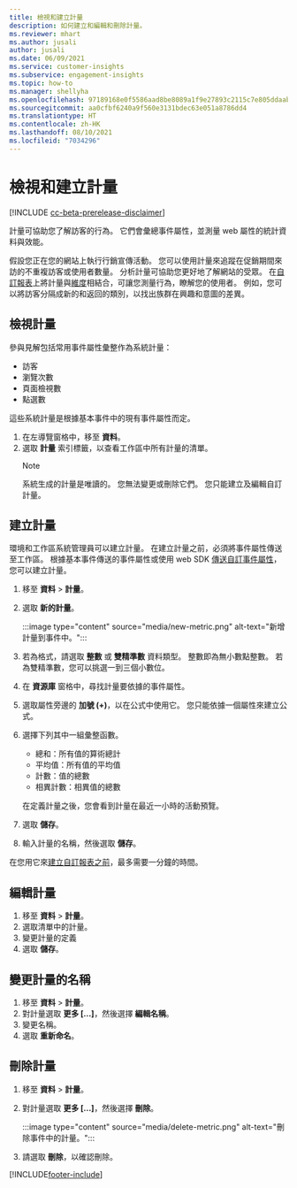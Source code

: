 ```yaml
---
title: 檢視和建立計量
description: 如何建立和編輯和刪除計量。
ms.reviewer: mhart
ms.author: jusali
author: jusali
ms.date: 06/09/2021
ms.service: customer-insights
ms.subservice: engagement-insights
ms.topic: how-to
ms.manager: shellyha
ms.openlocfilehash: 97189168e0f5586aad8be8089a1f9e27893c2115c7e805ddaab1efc00e11b860
ms.sourcegitcommit: aa0cfbf6240a9f560e3131bdec63e051a8786dd4
ms.translationtype: HT
ms.contentlocale: zh-HK
ms.lasthandoff: 08/10/2021
ms.locfileid: "7034296"
---
```

# <a name="view-and-create-metrics"></a>檢視和建立計量

[!INCLUDE [cc-beta-prerelease-disclaimer](includes/cc-beta-prerelease-disclaimer.md)]

計量可協助您了解訪客的行為。 它們會彙總事件屬性，並測量 web 屬性的統計資料與效能。  

假設您正在您的網站上執行行銷宣傳活動。 您可以使用計量來追蹤在促銷期間來訪的不重複訪客或使用者數量。 分析計量可協助您更好地了解網站的受眾。 在[自訂報表](custom-reports.md)上將計量與[維度](dimensions.md)相結合，可讓您測量行為，瞭解您的使用者。 例如，您可以將訪客分隔成新的和返回的類別，以找出族群在興趣和意圖的差異。

## <a name="view-metrics"></a>檢視計量

參與見解包括常用事件屬性彙整作為系統計量： 

- 訪客
- 瀏覽次數
- 頁面檢視數
- 點選數

這些系統計量是根據基本事件中的現有事件屬性而定。

1. 在左導覽窗格中，移至 **資料**。 
1. 選取 **計量** 索引標籤，以查看工作區中所有計量的清單。 
   > [!NOTE]
   > 系統生成的計量是唯讀的。 您無法變更或刪除它們。 您只能建立及編輯自訂計量。

## <a name="create-a-metric"></a>建立計量

環境和工作區系統管理員可以建立計量。 在建立計量之前，必須將事件屬性傳送至工作區。 根據基本事件傳送的事件屬性或使用 web SDK [傳送自訂事件屬性](advanced-SDK-implementation.md)，您可以建立計量。

1. 移至 **資料** > **計量**。
1. 選取 **新的計量**。

   :::image type="content" source="media/new-metric.png" alt-text="新增計量到事件中。":::

1. 若為格式，請選取 **整數** 或 **雙精準數** 資料類型。 整數即為無小數點整數。 若為雙精準數，您可以挑選一到三個小數位。
1. 在 **資源庫** 窗格中，尋找計量要依據的事件屬性。
1. 選取屬性旁邊的 **加號 (+)**，以在公式中使用它。 您只能依據一個屬性來建立公式。 
1. 選擇下列其中一組彙整函數。 

   - 總和：所有值的算術總計 
   - 平均值：所有值的平均值
   - 計數：值的總數
   - 相異計數：相異值的總數

   在定義計量之後，您會看到計量在最近一小時的活動預覽。

1. 選取 **儲存**。 
1. 輸入計量的名稱，然後選取 **儲存**。

在您用它來[建立自訂報表之前](custom-reports.md)，最多需要一分鐘的時間。

## <a name="edit-a-metric"></a>編輯計量

1. 移至 **資料** > **計量**。
1. 選取清單中的計量。
1. 變更計量的定義
1. 選取 **儲存**。

## <a name="change-the-name-of-a-metric"></a>變更計量的名稱

1. 移至 **資料** > **計量**。
1. 對計量選取 **更多 [...]**，然後選擇 **編輯名稱**。
1. 變更名稱。 
1. 選取 **重新命名**。

## <a name="delete-a-metric"></a>刪除計量

1. 移至 **資料** > **計量**。
1. 對計量選取 **更多 [...]**，然後選擇 **刪除**。

   :::image type="content" source="media/delete-metric.png" alt-text="刪除事件中的計量。":::

1. 請選取 **刪除**，以確認刪除。

[!INCLUDE[footer-include](../includes/footer-banner.md)]
